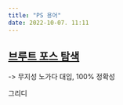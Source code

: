 ```yaml
---
title: "PS 용어"
date: 2022-10-07. 11:11
---
```


## [브루트 포스 탐색](https://en.wikipedia.org/wiki/Brute-force_search)  

-> 무지성 노가다 대입, 100% 정확성  

그리디